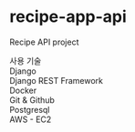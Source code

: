 # recipe-app-api
Recipe API project

사용 기술  
Django  
Django REST Framework  
Docker  
Git & Github  
Postgresql  
AWS - EC2  
